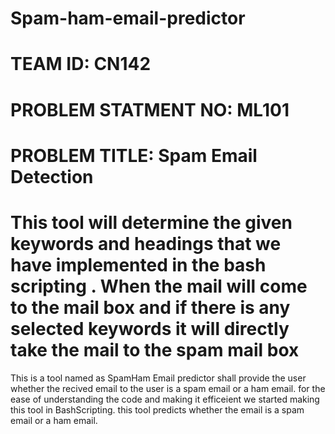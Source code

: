 # Spam-ham-email-predictor
# TEAM ID: CN142
# PROBLEM STATMENT NO: ML101
# PROBLEM TITLE: Spam Email Detection

# This tool will determine the given keywords and headings that we have implemented in the bash scripting . When the mail will come to the mail box and if there is any selected keywords it will directly take the mail to the spam mail box

This is a tool named as SpamHam Email predictor shall provide the user whether the recived email to the user is a spam email or a ham email.
for the ease of understanding the code and making it efficeient we started making this tool in BashScripting.
this tool predicts whether the email is a spam email or a ham email.


